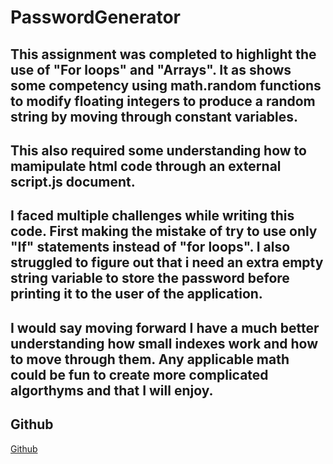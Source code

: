 # PasswordGenerator

## This assignment was completed to highlight the use of "For loops" and "Arrays". It as shows some competency using math.random functions to modify floating integers to produce a random string by moving through constant variables.

## This also required some understanding how to mamipulate html code through an external script.js document.

## I faced multiple challenges while writing this code. First making the mistake of try to use only "If" statements instead of "for loops". I also struggled to figure out that i need an extra empty string variable to store the password before printing it to the user of the application. 

## I would say moving forward I have a much better understanding how small indexes work and how to move through them. Any applicable math could be fun to create more complicated algorthyms and that I will enjoy. 

## Github
[Github](https://drop-g.github.io/PasswordGenerator/)